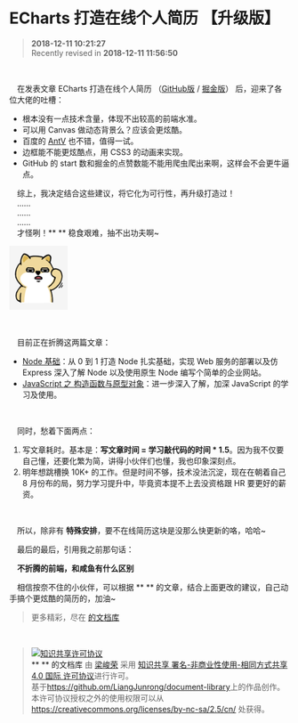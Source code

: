 ECharts 打造在线个人简历 【升级版】
===

>  **2018-12-11 10:21:27**  
> Recently revised in **2018-12-11 11:56:50**

<br>

&emsp;在发表文章 ECharts 打造在线个人简历 （[GitHub版](https://github.com/LiangJunrong/document-library/blob/master/JavaScript-library/ECharts/CurriculumVitae.md) / [掘金版](https://juejin.im/post/5c0d2622e51d4529ee234272)） 后，迎来了各位大佬的吐槽：

* 根本没有一点技术含量，体现不出较高的前端水准。
* 可以用 Canvas 做动态背景么？应该会更炫酷。
* 百度的 [AntV](http://antv.alipay.com/zh-cn/index.html#__products) 也不错，值得一试。
* 边框能不能更炫酷点，用 CSS3 的动画来实现。
* GitHub 的 start 数和掘金的点赞数能不能用爬虫爬出来啊，这样会不会更牛逼点。

&emsp;综上，我决定结合这些建议，将它化为可行性，再升级打造过！  
&emsp;……  
&emsp;……  
&emsp;……  
&emsp;才怪咧！** ** 稳食艰难，抽不出功夫啊~  

![图](../../public-repertory/img/other-emoticon-doubt.png)

<br>

&emsp;目前正在折腾这两篇文章：

* [Node 基础](https://github.com/LiangJunrong/document-library/blob/master/other-library/Node/NodeBase.md)：从 0 到 1 打造 Node 扎实基础，实现 Web 服务的部署以及仿 Express 深入了解 Node 以及使用原生 Node 编写个简单的企业网站。
* [JavaScript 之 构造函数与原型对象](https://github.com/LiangJunrong/document-library/blob/master/JavaScript-library/JavaScriptBase/prototype%26constructor.md)：进一步深入了解，加深 JavaScript 的学习及使用。

<br>

&emsp;同时，愁着下面两点：

1. 写文章耗时。基本是：**写文章时间 = 学习敲代码的时间 * 1.5**。因为我不仅要自己懂，还要化繁为简，讲得小伙伴们也懂，我也印象深刻点。
2. 明年想跳槽换 10K+ 的工作。但是时间不够，技术没法沉淀，现在在朝着自己 8 月份布的局，努力学习提升中，毕竟资本提不上去没资格跟 HR 要更好的薪资。

<br>

&emsp;所以，除非有 **特殊安排**，要不在线简历这块是没那么快更新的咯，哈哈~

&emsp;最后的最后，引用我之前那句话：

&emsp;**不折腾的前端，和咸鱼有什么区别**

&emsp;相信按奈不住的小伙伴，可以根据 ** ** 的文章，结合上面更改的建议，自己动手搞个更炫酷的简历的，加油~

> 更多精彩，尽在 [  的文档库](https://github.com/LiangJunrong/document-library/)

<br>

> <a rel="license" href="http://creativecommons.org/licenses/by-nc-sa/4.0/"><img alt="知识共享许可协议" style="border-width:0" src="https://i.creativecommons.org/l/by-nc-sa/4.0/88x31.png" /></a><br /><a xmlns:dct="http://purl.org/dc/terms/" property="dct:title">** ** 的文档库</a> 由 <a xmlns:cc="http://creativecommons.org/ns#" href="https://github.com/LiangJunrong/document-library" property="cc:attributionName" rel="cc:attributionURL">梁峻荣</a> 采用 <a rel="license" href="http://creativecommons.org/licenses/by-nc-sa/4.0/">知识共享 署名-非商业性使用-相同方式共享 4.0 国际 许可协议</a>进行许可。<br />基于<a xmlns:dct="http://purl.org/dc/terms/" href="https://github.com/LiangJunrong/document-library" rel="dct:source">https://github.om/LiangJunrong/document-library</a>上的作品创作。<br />本许可协议授权之外的使用权限可以从 <a xmlns:cc="http://creativecommons.org/ns#" href="https://creativecommons.org/licenses/by-nc-sa/2.5/cn/" rel="cc:morePermissions">https://creativecommons.org/licenses/by-nc-sa/2.5/cn/</a> 处获得。